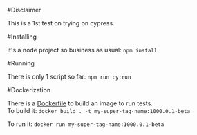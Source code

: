 #Disclaimer

This is a 1st test on trying on cypress.



#Installing

It's a node project so business as usual: `npm install`



#Running

There is only 1 script so far: `npm run cy:run`



#Dockerization

There is a [Dockerfile](Dockerfile) to build an image to run tests.\
To build it: `docker build . -t my-super-tag-name:1000.0.1-beta`

To run it: `docker run my-super-tag-name:1000.0.1-beta`